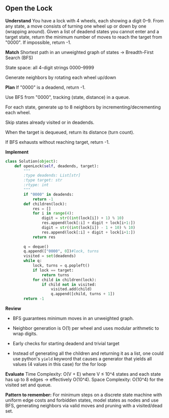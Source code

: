 ## Open the Lock
**Understand**
You have a lock with 4 wheels, each showing a digit 0–9. From any state, a move consists of turning one wheel up or down by one (wrapping around).
Given a list of deadend states you cannot enter and a target state, return the minimum number of moves to reach the target from "0000". If impossible, return -1.

**Match**
Shortest path in an unweighted graph of states → Breadth-First Search (BFS)

State space: all 4-digit strings 0000–9999

Generate neighbors by rotating each wheel up/down

**Plan**
If "0000" is a deadend, return -1.

Use BFS from "0000", tracking (state, distance) in a queue.

For each state, generate up to 8 neighbors by incrementing/decrementing each wheel.

Skip states already visited or in deadends.

When the target is dequeued, return its distance (turn count).

If BFS exhausts without reaching target, return -1.

**Implement**
```python
class Solution(object):
    def openLock(self, deadends, target):
        """
        :type deadends: List[str]
        :type target: str
        :rtype: int
        """
        if "0000" in deadends:
            return -1
        def children(lock):
            res = []
            for i in range(4):
                digit = str((int(lock[i]) + 1) % 10)
                res.append(lock[:i] + digit + lock[i+1:])
                digit = str((int(lock[i]) - 1 + 10) % 10)
                res.append(lock[:i] + digit + lock[i+1:])
            return res
    
        q = deque() 
        q.append(["0000", 0])#lock, turns
        visited = set(deadends)
        while q:
            lock, turns = q.popleft()
            if lock == target:
                return turns
            for child in children(lock):
                if child not in visited:
                    visited.add(child)
                    q.append([child, turns + 1])
        return -1
```

**Review**
- BFS guarantees minimum moves in an unweighted graph.

- Neighbor generation is O(1) per wheel and uses modular arithmetic to wrap digits.

- Early checks for starting deadend and trivial target

- Instead of generating all the children and returning it as a list, one could use python's `yield` keyword that causes a generator that yields all values (4 values in this case) for the for loop

**Evaluate**
Time Complexity: O(V + E) where V ≤ 10^4 states and each state has up to 8 edges → effectively O(10^4).
Space Complexity: O(10^4) for the visited set and queue.

**Pattern to remember:**
For minimum steps on a discrete state machine with uniform edge costs and forbidden states, model states as nodes and use BFS, generating neighbors via valid moves and pruning with a visited/dead set.